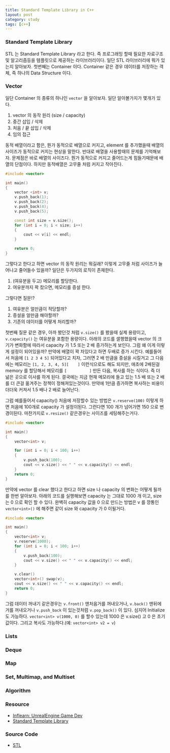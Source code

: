 ```yaml
---
title: Standard Template Library in C++
layout: post
category: study
tags: [c++]
---
```


### Standard Template Library

STL 는 Standard Template Library 라고 한다. 즉 프로그래밍 할때 필요한 자료구조 및 알고리즘등을 템플릿으로 제공하는 라이브러리이다. 일단 STL 라이브러리에 뭐가 있는지 알아보자.
첫번째는 Container 이다. Container 같은 경우 데이터를 저장하는 객체, 즉 하나의 Data Structure 이다.

### Vector

일단 Container 의 종류의 하나인 `vector` 을 알아보자. 일단 알아볼가지가 몇개가 있다.

1. vector 의 동작 원리 (size / capacity)
2. 중간 삽입 / 삭제
3. 처음 / 끝 삽입 / 삭제
4. 임의 접근

동적 배열이라고 함은, 뭔가 동적으로 배열으로 커지고, element 를 추가했을때 배열의 사이즈가 동적으로 커지는 현상을 말한다. 반대로 배열을 사용할때의 문제를 기억해보자. 문제점은 바로 배열의 사이즈다. 뭔가 동적으로 커지고 줄어드는게 힘들기때문에 배열의 단점이다. 하지만 동적배열은 고무줄 처럼 커지고 작아진다.

```c++
#include <vector>

int main()
{
    vector <int> v;
    v.push_back(1);
    v.push_back(2);
    v.push_back(4);
    v.push_back(5);

    const int size = v.size();
    for (int i = 0; i < size; i++)
    {
        cout << v[i] << endl;
    }

    return 0;
}
```

그렇다고 한다고 하면 vector 의 동작 원리는 뭐길래? 이렇게 고무줄 처럼 사이즈가 늘어나고 줄어들수 있을까? 일단은 두가지의 로직이 존재한다.

1. (여유분을 두고) 메모리를 할당한다.
2. 여유분까지 꽉 찼으면, 메모리를 증설 한다.

그렇다면 질문!?

1. 여유분은 얼만큼이 적당할까?
2. 증설을 얼만큼 해야할까?
3. 기존의 데이터를 어떻게 처리할까?

첫번째 질문 같은 경우, 아까 봤던것 처럼 `v.size()` 를 봤을때 실제 용량이고, `v.capacity()` 는 여유분을 포함한 용량이다. 아래의 코드를 샐행했을때 vector 의 크기가 변화함에 따라서 capacity 가 1.5 또는 2 배 증가하는게 보인다. 그럼 왜 이게 이렇게 설정이 되어있을까? 만약에 배열이 꽉 차있다고 하면 두배로 증가 시킨다. 예를들어서 처음에 `[1 2 3 4 5]` 되어있다고 치자, 그러면 2 배 만큼을 증설을 시킬거고 그 다음에는 메모리는 `[1, 2, 3, 4, 5][    ]` 이런식으로도 해도 되지만, 애초에 2배된걸 memory 를 할당해서 메모리를 `[          ]` 만든 다음, 복사를 하는 식이다. 즉 더 넒은 곳으로 이사를 하게 된다. 결국에는 지금 현재 메모리에 들고 있는 1.5 배 또는 2 배를 더 큰걸 옮겨주는 정책이 정해져있는것이다. 만약에 1만큼 증가하면 복사하는 비용이 더더욱 커져서 1.5 배나 2 배로 늘어난다.

그럼 예를들어서 capacity() 처음에 저장할수 있는 방법은 `v.reserve(100)` 이렇게 하면 처음에 100개로 capacity 가 설정이된다. 그런다면 100 개가 넘어가면 150 으로 변경이된다. 마찬가지로 `v.resize()` 같은경우는 사이즈를 세팅해주는거다.

```c++
#include <vector>

int main()
{
    vector<int> v;

    for (int i = 0; i < 100; i++)
    {
        v.push_back(100);
        cout << v.size() << " " << v.capacity() << endl;
    }
    return 0;
}
```

만약에 vector 를 clear 했다고 한다고 하면 size 나 capacity 의 변화는 어떻게 될까를 한번 알아보자. 아래의 코드를 실행해보면 capacity 는 그대로 1000 개 이고, size 는 0 으로 확인 할 수 있다. 완벽히 capacity 값을 0 으로 만드는 방법은 v 를 깡통인 `vector<int>()` 에 해주면 같이 size 와 capacity 가 0 이될거다.

```c++
#include <vector>

int main()
{
    vector<int> v;
    v.reserve(1000);
    for (int i = 0; i < 100; i++)
    {
        v.push_back(100);
        cout << v.size() << " " << v.capacity() << endl;
    }

    v.clear()
    vector<int>() swap(v);
    cout << v.size() << " " << v.capacity() << endl;
    return 0;
}
```

그럼 데이터 꺼내기 같은경우는 `v.front()` 맨처음거를 꺼내오거나, `v.back()` 맨뒤에거를 꺼내오거나 `v.push_back` 이 있는것처럼 `v.pop_back()` 이 있다. 심지어 Initialize 도 가능하다. `vector<int> v(1000, 0)` 를 할수 있는데 1000 은 v.size() 고 0 은 초기값이다. 그리고 복사도 가능하다.(예: `vector<int> v2 = v`)

### Lists

### Deque

### Map

### Set, Multimap, and Multiset

### Algorithm

### Resource

- [Inflearn: UnrealEngine Game Dev](https://www.inflearn.com/course/%EC%96%B8%EB%A6%AC%EC%96%BC-3d-mmorpg-1)
- [Standard Template Library](https://en.cppreference.com/w/cpp/standard_library)

### Source Code

- [STL](https://github.com/sjang1594/self-study/tree/master/game_dev/cpp/STL)
